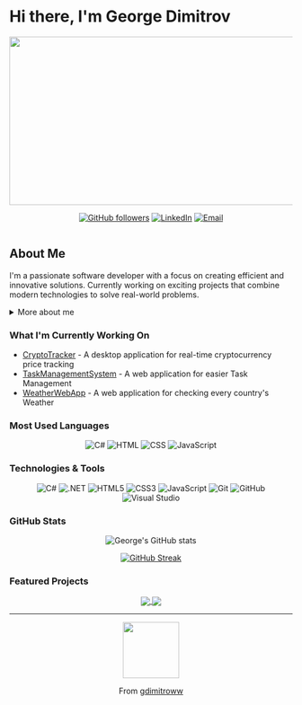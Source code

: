 # Hi there, I'm George Dimitrov

<div align="center">
  <img src="https://media.giphy.com/media/f3iwJFOVOwuy7K6FFw/giphy.gif" width="600" height="300"/>
</div>

<div align="center">
  
[![GitHub followers](https://img.shields.io/github/followers/gdimitroww?label=Follow&style=social)](https://github.com/gdimitroww)
[![LinkedIn](https://img.shields.io/badge/-LinkedIn-0077B5?style=for-the-badge&logo=linkedin&logoColor=white)](https://www.linkedin.com/in/georgi-dimitrov-112476340/)
[![Email](https://img.shields.io/badge/-Email-EA4335?style=for-the-badge&logo=gmail&logoColor=white)](mailto:kasparlol123456@gmail.com)

<img src="https://komarev.com/ghpvc/?username=gdimitroww&style=flat-square&color=blue" alt=""/>
</div>

## About Me

I'm a passionate software developer with a focus on creating efficient and innovative solutions. Currently working on exciting projects that combine modern technologies to solve real-world problems.

<details>
<summary>More about me</summary>
<br>

```javascript
{
    "name": "George Dimitrov",
    "location": "Bulgaria",
    "code": ["C#", ".NET", "Avalonia UI", "HTML", "CSS", "JavaScript"],
    "currentFocus": "Building Cross-Platform Applications",
    "funFact": "I turn ☕ into <code/>",
    "hobbies": [
        "Coding",
        "Problem Solving",
        "Learning New Tech"
    ]
}
```
</details>

### What I'm Currently Working On

-  [CryptoTracker](https://github.com/gdimitroww/CryptoTrackerApplication) - A desktop application for real-time cryptocurrency price tracking
-  [TaskManagementSystem](https://github.com/gdimitroww/TaskManagementSystem) - A web application for easier Task Management
-  [WeatherWebApp](https://github.com/gdimitroww/WetherApp) - A web application for checking every country's Weather

### Most Used Languages

<div align="center">
  
![C#](https://img.shields.io/badge/C%23-85%25-239120?style=for-the-badge&labelColor=black&color=239120)
![HTML](https://img.shields.io/badge/HTML-8%25-E34F26?style=for-the-badge&labelColor=black&color=E34F26)
![CSS](https://img.shields.io/badge/CSS-5%25-1572B6?style=for-the-badge&labelColor=black&color=1572B6)
![JavaScript](https://img.shields.io/badge/JavaScript-2%25-F7DF1E?style=for-the-badge&labelColor=black&color=F7DF1E)

</div>

###  Technologies & Tools

<div align="center">
  
![C#](https://img.shields.io/badge/-C%23-239120?style=for-the-badge&logo=c-sharp&logoColor=white)
![.NET](https://img.shields.io/badge/-.NET-512BD4?style=for-the-badge&logo=.net&logoColor=white)
![HTML5](https://img.shields.io/badge/-HTML5-E34F26?style=for-the-badge&logo=html5&logoColor=white)
![CSS3](https://img.shields.io/badge/-CSS3-1572B6?style=for-the-badge&logo=css3&logoColor=white)
![JavaScript](https://img.shields.io/badge/-JavaScript-F7DF1E?style=for-the-badge&logo=javascript&logoColor=black)
![Git](https://img.shields.io/badge/-Git-F05032?style=for-the-badge&logo=git&logoColor=white)
![GitHub](https://img.shields.io/badge/-GitHub-181717?style=for-the-badge&logo=github)
![Visual Studio](https://img.shields.io/badge/-Visual%20Studio-5C2D91?style=for-the-badge&logo=visual-studio&logoColor=white)

</div>

###  GitHub Stats

<div align="center">
  
![George's GitHub stats](https://github-readme-stats.vercel.app/api?username=gdimitroww&show_icons=true&theme=radical)

[![GitHub Streak](https://github-readme-streak-stats.herokuapp.com/?user=gdimitroww&theme=dark)](https://git.io/streak-stats)
</div>

### Featured Projects

<div align="center">
  <a href="https://github.com/gdimitroww/CryptoTrackerApplication">
    <img align="center" src="https://github-readme-stats.vercel.app/api/pin/?username=gdimitroww&repo=CryptoTrackerApplication&theme=radical" />
  </a>
  <a href="https://github.com/gdimitroww/TaskManagementSystem">
    <img align="center" src="https://github-readme-stats.vercel.app/api/pin/?username=gdimitroww&repo=TaskManagementSystem&theme=radical" />
  </a>
</div>

---
<div align="center">
  <img src="https://media.giphy.com/media/M9gbBd9nbDrOTu1Mqx/giphy.gif" width="100"/>
  
From [gdimitroww](https://github.com/gdimitroww)
</div>
